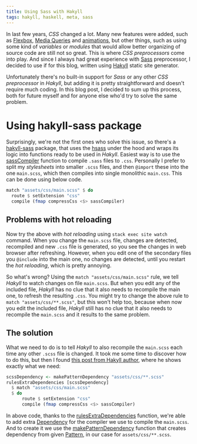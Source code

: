 ```yaml
---
title: Using Sass with Hakyll
tags: hakyll, haskell, meta, sass
---
```


In last few years, _CSS_ changed a lot. Many new features were added, such as [Flexbox][css-flexbox], [Media Queries][css-media] and [animations][css-animations], but other things, such as using some kind of _variables_ or _modules_ that would allow better organizing of source code are still not so great. This is where _CSS preprocessors_ come into play. And since I always had great experience with [Sass][sass] preprocessor, I decided to use if for this blog, written using [Hakyll][hakyll] static site generator.

Unfortunately there's no built-in support for _Sass_ or any other _CSS preprocessor_ in _Hakyll_, but adding it is pretty straightforward and doesn't require much coding. In this blog post, I decided to sum up this process, both for future myself and for anyone else who'd try to solve the same problem.

<!-- MORE -->

# Using hakyll-sass package
Surprisingly, we're not the first ones who solve this issue, so there's a [hakyll-sass] package, that uses the [hsass] under the hood and wraps its logic into functions ready to be used in _Hakyll_. Easiest way is to use the [sassCompiler][hakyll-sass-sassCompiler] function to compile `.sass` files to `.css`. Personally I prefer to split my _stylesheets_ into smaller `.scss` files, and then `@import` these into the one `main.scss`, which then compiles into single monolithic `main.css`. This can be done using below code.
```haskell
match "assets/css/main.scss" $ do
  route $ setExtension "css"
  compile (fmap compressCss <$> sassCompiler)
```

## Problems with hot reloading
Now try the above with _hot reloading_ using `stack exec site watch` command. When you change the `main.scss` file, changes are detected, recompiled and new `.css` file is generated, so you see the changes in web browser after refreshing. However, when you edit one of the secondary files you `@include` into the main one, no changes are detected, until you restart the _hot reloading_, which is pretty annoying.

So what's wrong? Using the `match "assets/css/main.scss"` rule, we tell _Hakyll_ to watch changes on file `main.scss`. But when you edit any of the included file, _Hakyll_ has no clue that it also needs to recompile the main one, to refresh the resulting `.css`. You might try to change the above rule to `match "assets/css/**.scss"`, but this won't help too, because when now you edit the included file, _Hakyll_ still has no clue that it also needs to recompile the `main.scss` and it results to the same problem.

## The solution
What we need to do is to tell _Hakyll_ to also recompile the `main.scss` each time any other `.scss` file is changed. It took me some time to discover how to do this, but then I found [this post from Hakyll author][solution], where he shows exactly what we need:

```haskell
scssDependency <- makePatternDependency "assets/css/**.scss"
rulesExtraDependencies [scssDependency]
  $ match "assets/css/main.scss"
  $ do
      route $ setExtension "css"
      compile (fmap compressCss <$> sassCompiler)
```

In above code, thanks to the [rulesExtraDependencies][haddock-rulesExtraDependencies] function, we're able to add extra [Dependency][haddock-Dependency] for the compiler we use to compile the `main.scss`. And to create it we use the [makePatternDependency][haddock-makePatternDependency] function that creates dependency from given [Pattern][haddock-Pattern], in our case for `assets/css/**.scss`.

[css-animations]: https://developer.mozilla.org/en-US/docs/Web/CSS/CSS_Animations/Using_CSS_animations
[css-flexbox]: https://www.w3schools.com/css/css3_flexbox.asp
[css-media]: https://developer.mozilla.org/en-US/docs/Web/CSS/Media_Queries/Using_media_queries
[haddock-Dependency]: https://jaspervdj.be/hakyll/reference/Hakyll-Core-Rules.html#t:Dependency
[haddock-makePatternDependency]: https://jaspervdj.be/hakyll/reference/Hakyll-Core-Metadata.html#v:makePatternDependency
[haddock-Pattern]: https://jaspervdj.be/hakyll/reference/Hakyll-Core-Identifier-Pattern.html#t:Pattern
[haddock-rulesExtraDependencies]: https://jaspervdj.be/hakyll/reference/Hakyll-Core-Rules.html#v:rulesExtraDependencies
[hakyll]: https://jaspervdj.be/hakyll/
[hakyll-sass]: http://hackage.haskell.org/package/hakyll-sass
[hakyll-sass-sassCompiler]: https://hackage.haskell.org/package/hakyll-sass-0.2.3/docs/Hakyll-Web-Sass.html#v:sassCompiler
[hsass]: http://hackage.haskell.org/package/hsass
[sass]: https://sass-lang.com/
[solution]: https://hakyll.narkive.com/yYNrb07M/match-many-patterns-to-the-same-route-target#post2